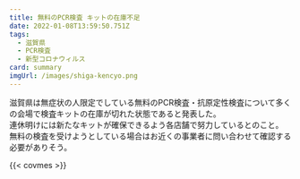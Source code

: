 ```yaml
---
title: 無料のPCR検査 キットの在庫不足
date: 2022-01-08T13:59:50.751Z
tags:
  - 滋賀県
  - PCR検査
  - 新型コロナウィルス
card: summary
imgUrl: /images/shiga-kencyo.png
---
```

滋賀県は無症状の人限定でしている無料のPCR検査・抗原定性検査について多くの会場で検査キットの在庫が切れた状態であると発表した。  
連休明けには新たなキットが確保できるよう各店舗で努力しているとのこと。  
無料の検査を受けようとしている場合はお近くの事業者に問い合わせて確認する必要がありそう。

{{< covmes >}}